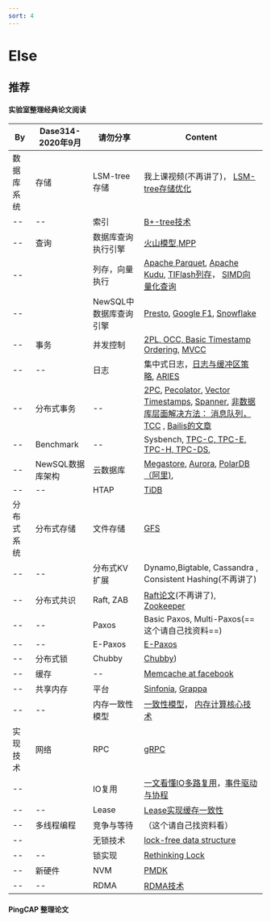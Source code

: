 ```yaml
---
sort: 4
---
```


# Else


## 推荐



#### 实验室整理经典论文阅读



By | Dase314-2020年9月 | 请勿分享 | Content
---|---|---|---
数据库系统 | 存储| LSM-tree 存储| 我上课视频(不再讲了)， [LSM-tree存储优化](https://arxiv.org/abs/1812.07527)
-- | --| 索引| [B+-tree技术](https://citeseerx.ist.psu.edu/viewdoc/download?doi=10.1.1.219.7269&rep=rep1&type=pdf)
-- | 查询| 数据库查询执行引擎| [火山模型,MPP](https://zhuanlan.zhihu.com/p/100949808 ) 
-- | |列存，向量执行|  [Apache Parquet](https://parquet.apache.org/),  [Apache Kudu](kudu.apache.org/kudu.pdf), [TIFlash列存](https://zhuanlan.zhihu.com/p/164490310)，  [SIMD向量化查询](http://www.cs.columbia.edu/~orestis/sigmod15.pdf)
-- ||NewSQL中数据库查询引擎| [Presto](https://prestosql.io/Presto_SQL_on_Everything.pdf), [Google F1](https://static.googleusercontent.com/media/research.google.com/zh-CN//pubs/archive/41344.pdf), [Snowflake](http://pages.cs.wisc.edu/~yxy/cs839-s20/papers/snowflake.pdf)
-- | 事务| 并发控制| [2PL, OCC, Basic Timestamp Ordering](https://www.guru99.com/dbms-concurrency-control.html), [MVCC](http://www.vldb.org/pvldb/vol10/p781-Wu.pdf)
-- | --| 日志| 集中式日志，[日志与缓冲区策略](http://www.cs.washington.edu/education/courses/cse544/11wi/papers/franklin97.pdf), [ARIES](https://dl.acm.org/doi/10.1145/128765.128770)
--|分布式事务 |--|[2PC](https://documentation.progress.com/output/ua/OpenEdge_latest/index.html#page/dmadm/how-the-database-engine-implements-two-phase-com.html), [Pecolator](https://research.google/pubs/pub36726/), [Vector Timestamps](https://www.cs.princeton.edu/courses/archive/fall18/cos418/docs/L4-vc.pdf), [Spanner](https://research.google/pubs/pub39966/), [非数据库层面解决方法： 消息队列， TCC](https://medium.com/@Alibaba_Cloud/breaking-the-limits-of-relational-databases-an-analysis-of-cloud-native-database-middleware-2-d3e790de0673) , [Bailis的文章](http://www.vldb.org/pvldb/vol7/p181-bailis.pdf)
--|Benchmark|--| Sysbench, [TPC-C, TPC-E, TPC-H, TPC-DS](http://www.tpc.org/tpcc/), 
-- |NewSQL数据库架构|云数据库|[Megastore](https://research.google/pubs/pub36971/), [Aurora](https://awsmedia.awsstatic-china.com/blog/2017/aurora-design-considerations-paper.pdf), [PolarDB（阿里)](https://zhuanlan.zhihu.com/p/87934090),
--  |--|HTAP|[TiDB](http://www.vldb.org/pvldb/vol13/p3072-huang.pdf)
分布式系统 | 分布式存储| 文件存储 |  [GFS](https://research.google.com/archive/gfs-sosp2003.pdf)
--|--| 分布式KV扩展| Dynamo,Bigtable,  Cassandra , Consistent Hashing(不再讲了)
--|分布式共识| Raft, ZAB| [Raft论文](https://raft.github.io/raft.pdf)(不再讲了), [Zookeeper](https://www.usenix.org/legacy/events/atc10/tech/full_papers/Hunt.pdf)
--|--| Paxos | Basic Paxos, Multi-Paxos(==这个请自己找资料==)
--|--| E-Paxos| [E-Paxos](https://www.cs.cmu.edu/~dga/papers/epaxos-sosp2013.pdf)
--|分布式锁| Chubby | [Chubby](https://www.cs.cmu.edu/~dga/papers/epaxos-sosp2013.pdf))
--|缓存|--|[Memcache at facebook](https://pdos.csail.mit.edu/6.824/papers/memcache-fb.pdf)
--|共享内存|平台|   [Sinfonia](http://www.sosp2007.org/papers/sosp064-aguilera.pdf), [Grappa](https://www.usenix.org/conference/atc15/technical-session/presentation/nelson) 
--|--|内存一致性模型| [一致性模型](https://zhuanlan.zhihu.com/p/48157076)， [内存计算核心技术](https://zhuanlan.zhihu.com/p/35668651)
实现技术|网络| RPC | [gRPC](https://grpc.io/)
--||IO复用|[一文看懂IO多路复用](https://zhuanlan.zhihu.com/p/115220699)，[事件驱动与协程](https://zhuanlan.zhihu.com/p/31410589) 
--|--|Lease| [Lease实现缓存一致性](http://duanple.com/?p=158)
--|多线程编程|竞争与等待|（这个请自己找资料看）
--||无锁技术| [lock-free data structure](https://www.cnblogs.com/lucifer1982/archive/2009/04/08/1431992.html)
--|--|锁实现| [Rethinking Lock](https://zhuanlan.zhihu.com/p/179245291)
--|新硬件|NVM|[PMDK](https://pmem.io/pmdk/)
--|--|RDMA|[RDMA技术](https://zhuanlan.zhihu.com/p/55142557)


#### PingCAP 整理论文
